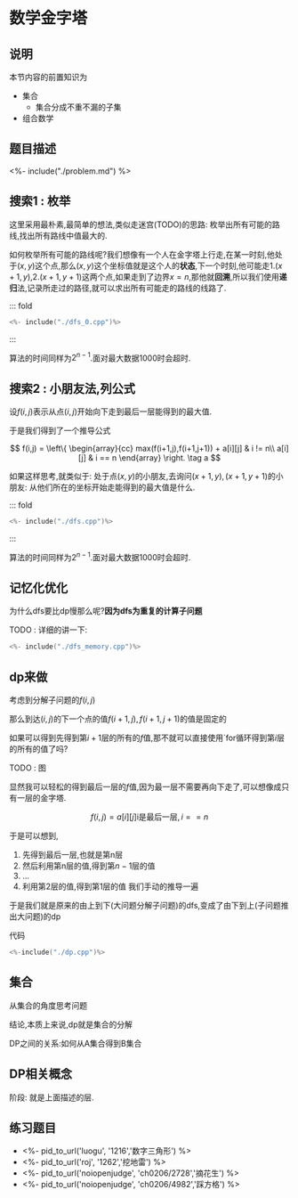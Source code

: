 # 数学金字塔

## 说明

本节内容的前置知识为

- 集合
  - 集合分成不重不漏的子集
- 组合数学


## 题目描述

<%- include("./problem.md") %>


## 搜索1 : 枚举

这里采用最朴素,最简单的想法,类似走迷宫(TODO)的思路: 枚举出所有可能的路线,找出所有路线中值最大的.

如何枚举所有可能的路线呢?我们想像有一个人在金字塔上行走,在某一时刻,他处于$(x,y)$这个点,那么$(x,y)$这个坐标值就是这个人的**状态**,下一个时刻,他可能走1.$(x+1,y)$,2.$(x+1,y+1)$这两个点,如果走到了边界$x = n$,那他就**回溯**,所以我们使用**递归**法,记录所走过的路径,就可以求出所有可能走的路线的线路了.

::: fold
```cpp
<%- include("./dfs_0.cpp")%>
```
:::

算法的时间同样为$2^{n-1}$.面对最大数据$1000$时会超时.

## 搜索2 : 小朋友法,列公式

设$f(i,j)$表示从点$(i,j)$开始向下走到最后一层能得到的最大值.

于是我们得到了一个推导公式

$$
f(i,j) = 
\left\{
\begin{array}{cc}
    max(f(i+1,j),f(i+1,j+1)) + a[i][j] & i != n\\
    a[i][j] & i == n
\end{array}
\right. \tag a
$$

如果这样思考,就类似于: 处于点$(x,y)$的小朋友,去询问$(x+1,y),(x+1,y+1)$的小朋友: 从他们所在的坐标开始走能得到的最大值是什么.

::: fold
```cpp
<%- include("./dfs.cpp")%>
```
::: 


算法的时间同样为$2^{n-1}$.面对最大数据$1000$时会超时.

## 记忆化优化

为什么dfs要比dp慢那么呢?**因为dfs为重复的计算子问题**

TODO : 详细的讲一下:


```cpp
<%- include("./dfs_memory.cpp")%>
```

## dp来做

考虑到分解子问题的$f(i,j)$

那么到达$(i,j)$的下一个点的值$f(i+1,j),f(i+1,j+1)$的值是固定的

如果可以得到先得到第$i+1$层的所有的$f$值,那不就可以直接使用`for循环得到第$i$层的所有的值了吗?

TODO : 图

显然我可以轻松的得到最后一层的$f$值,因为最一层不需要再向下走了,可以想像成只有一层的金字塔.

$$
f(i,j) = a[i][j] \text{i是最后一层},i == n
$$

于是可以想到,

1. 先得到最后一层,也就是第n层
2. 然后利用第n层的值,得到第$n-1$层的值
3. ...
4. 利用第$2$层的值,得到第$1$层的值
我们手动的推导一遍

于是我们就是原来的由上到下(大问题分解子问题)的dfs,变成了由下到上(子问题推出大问题)的dp


代码


```cpp
<%-include("./dp.cpp")%>
```

## 集合

从集合的角度思考问题

结论,本质上来说,dp就是集合的分解


DP之间的关系:如何从A集合得到B集合

## DP相关概念

阶段: 就是上面描述的层.



## 练习题目

- <%- pid_to_url('luogu', '1216','数字三角形') %>
- <%- pid_to_url('roj', '1262','挖地雷') %>
- <%- pid_to_url('noiopenjudge', 'ch0206/2728','摘花生') %>
- <%- pid_to_url('noiopenjudge', 'ch0206/4982','踩方格') %>
